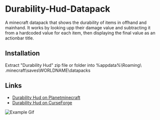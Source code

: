 # Durability-Hud-Datapack
A minecraft datapack that shows the durability of items in offhand and mainhand. It works by looking upp their damage value and subtracting it from a hardcoded value for each item, then displaying the final value as an actionbar title.
## Installation
Extract "Durability Hud" zip file or folder into %appdata%\Roaming\ .minecraft\saves\WORLDNAME\datapacks
## Links
* [Durability Hud on Planetminecraft](https://planetminecraft.com/mod/durability-hud)
* [Durability Hud on CurseForge](https://curseforge.com/minecraft/customization/durability)

![Example Gif](https://media.giphy.com/media/fUqiW1LhOkTJcNxdpj/giphy.gif)
